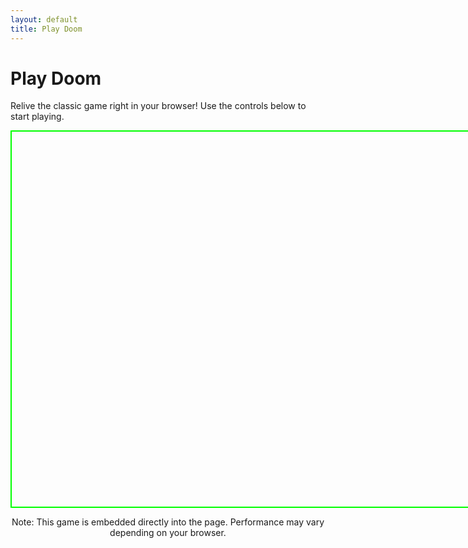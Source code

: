 ```yaml
---
layout: default
title: Play Doom
---
```


# Play Doom

Relive the classic game right in your browser! Use the controls below to start playing.

<div id="jsdos-container" style="width: 800px; height: 600px; margin: 0 auto; border: 2px solid #00ff00;"></div>

<script src="https://js-dos.com/6.22/current/js-dos.js"></script>
<script>
  document.addEventListener('DOMContentLoaded', () => {
    const container = document.getElementById('jsdos-container');
    Dos(container).run("https://js-dos.com/DOOM/doom.jsdos"); // Use external URL
  });
</script>

<p style="text-align: center;">Note: This game is embedded directly into the page. Performance may vary depending on your browser.</p>
